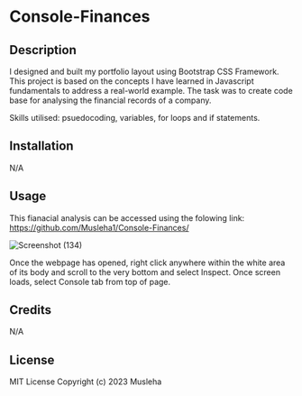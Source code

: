 # Console-Finances

## Description

I designed and built my portfolio layout using Bootstrap CSS Framework.
This project is based on the concepts I have learned in Javascript fundamentals to address a real-world example. The task was to create code base for analysing the financial records of a company.

Skills utilised: psuedocoding, variables, for loops and if statements.


## Installation

N/A


## Usage

This fianacial analysis can be accessed using the folowing link: https://github.com/Musleha1/Console-Finances/

![Screenshot (134)](https://user-images.githubusercontent.com/86237540/211686705-d2890bac-32c0-4345-8bae-c84ba550b8a4.png)

Once the webpage has opened, right click anywhere within the white area of its body and scroll to the very bottom and select Inspect. Once screen loads, select Console tab from top of page.


## Credits


N/A

## License


MIT License
Copyright (c) 2023 Musleha
